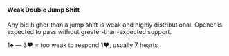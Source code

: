 #### Weak Double Jump Shift
Any bid higher than a jump shift is weak and highly distributional. 
Opener is expected to pass without greater-than-expected support.

1♣ — 3♥ = too weak to respond 1♥, usually 7 hearts

